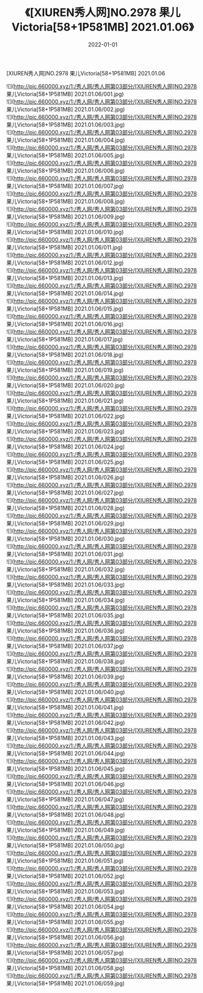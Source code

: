 ﻿---
layout: post
title:  《[XIUREN秀人网]NO.2978 果儿Victoria[58+1P581MB] 2021.01.06》
date:   2022-01-01
img: http://pic.660000.xyz/1:/秀人网/秀人网第03部分/[XIUREN秀人网]NO.2978 果儿Victoria[58+1P581MB] 2021.01.06/000.jpg
categories: [美女, 清纯, 唯美]
---

[XIUREN秀人网]NO.2978 果儿Victoria[58+1P581MB] 2021.01.06

 ![](http://pic.660000.xyz/1:/秀人网/秀人网第03部分/[XIUREN秀人网]NO.2978 果儿Victoria[58+1P581MB] 2021.01.06/001.jpg) <br>![](http://pic.660000.xyz/1:/秀人网/秀人网第03部分/[XIUREN秀人网]NO.2978 果儿Victoria[58+1P581MB] 2021.01.06/002.jpg) <br>![](http://pic.660000.xyz/1:/秀人网/秀人网第03部分/[XIUREN秀人网]NO.2978 果儿Victoria[58+1P581MB] 2021.01.06/003.jpg) <br>![](http://pic.660000.xyz/1:/秀人网/秀人网第03部分/[XIUREN秀人网]NO.2978 果儿Victoria[58+1P581MB] 2021.01.06/004.jpg) <br>![](http://pic.660000.xyz/1:/秀人网/秀人网第03部分/[XIUREN秀人网]NO.2978 果儿Victoria[58+1P581MB] 2021.01.06/005.jpg) <br>![](http://pic.660000.xyz/1:/秀人网/秀人网第03部分/[XIUREN秀人网]NO.2978 果儿Victoria[58+1P581MB] 2021.01.06/006.jpg) <br>![](http://pic.660000.xyz/1:/秀人网/秀人网第03部分/[XIUREN秀人网]NO.2978 果儿Victoria[58+1P581MB] 2021.01.06/007.jpg) <br>![](http://pic.660000.xyz/1:/秀人网/秀人网第03部分/[XIUREN秀人网]NO.2978 果儿Victoria[58+1P581MB] 2021.01.06/008.jpg) <br>![](http://pic.660000.xyz/1:/秀人网/秀人网第03部分/[XIUREN秀人网]NO.2978 果儿Victoria[58+1P581MB] 2021.01.06/009.jpg) <br>![](http://pic.660000.xyz/1:/秀人网/秀人网第03部分/[XIUREN秀人网]NO.2978 果儿Victoria[58+1P581MB] 2021.01.06/010.jpg) <br>![](http://pic.660000.xyz/1:/秀人网/秀人网第03部分/[XIUREN秀人网]NO.2978 果儿Victoria[58+1P581MB] 2021.01.06/011.jpg) <br>![](http://pic.660000.xyz/1:/秀人网/秀人网第03部分/[XIUREN秀人网]NO.2978 果儿Victoria[58+1P581MB] 2021.01.06/012.jpg) <br>![](http://pic.660000.xyz/1:/秀人网/秀人网第03部分/[XIUREN秀人网]NO.2978 果儿Victoria[58+1P581MB] 2021.01.06/013.jpg) <br>![](http://pic.660000.xyz/1:/秀人网/秀人网第03部分/[XIUREN秀人网]NO.2978 果儿Victoria[58+1P581MB] 2021.01.06/014.jpg) <br>![](http://pic.660000.xyz/1:/秀人网/秀人网第03部分/[XIUREN秀人网]NO.2978 果儿Victoria[58+1P581MB] 2021.01.06/015.jpg) <br>![](http://pic.660000.xyz/1:/秀人网/秀人网第03部分/[XIUREN秀人网]NO.2978 果儿Victoria[58+1P581MB] 2021.01.06/016.jpg) <br>![](http://pic.660000.xyz/1:/秀人网/秀人网第03部分/[XIUREN秀人网]NO.2978 果儿Victoria[58+1P581MB] 2021.01.06/017.jpg) <br>![](http://pic.660000.xyz/1:/秀人网/秀人网第03部分/[XIUREN秀人网]NO.2978 果儿Victoria[58+1P581MB] 2021.01.06/018.jpg) <br>![](http://pic.660000.xyz/1:/秀人网/秀人网第03部分/[XIUREN秀人网]NO.2978 果儿Victoria[58+1P581MB] 2021.01.06/019.jpg) <br>![](http://pic.660000.xyz/1:/秀人网/秀人网第03部分/[XIUREN秀人网]NO.2978 果儿Victoria[58+1P581MB] 2021.01.06/020.jpg) <br>![](http://pic.660000.xyz/1:/秀人网/秀人网第03部分/[XIUREN秀人网]NO.2978 果儿Victoria[58+1P581MB] 2021.01.06/021.jpg) <br>![](http://pic.660000.xyz/1:/秀人网/秀人网第03部分/[XIUREN秀人网]NO.2978 果儿Victoria[58+1P581MB] 2021.01.06/022.jpg) <br>![](http://pic.660000.xyz/1:/秀人网/秀人网第03部分/[XIUREN秀人网]NO.2978 果儿Victoria[58+1P581MB] 2021.01.06/023.jpg) <br>![](http://pic.660000.xyz/1:/秀人网/秀人网第03部分/[XIUREN秀人网]NO.2978 果儿Victoria[58+1P581MB] 2021.01.06/024.jpg) <br>![](http://pic.660000.xyz/1:/秀人网/秀人网第03部分/[XIUREN秀人网]NO.2978 果儿Victoria[58+1P581MB] 2021.01.06/025.jpg) <br>![](http://pic.660000.xyz/1:/秀人网/秀人网第03部分/[XIUREN秀人网]NO.2978 果儿Victoria[58+1P581MB] 2021.01.06/026.jpg) <br>![](http://pic.660000.xyz/1:/秀人网/秀人网第03部分/[XIUREN秀人网]NO.2978 果儿Victoria[58+1P581MB] 2021.01.06/027.jpg) <br>![](http://pic.660000.xyz/1:/秀人网/秀人网第03部分/[XIUREN秀人网]NO.2978 果儿Victoria[58+1P581MB] 2021.01.06/028.jpg) <br>![](http://pic.660000.xyz/1:/秀人网/秀人网第03部分/[XIUREN秀人网]NO.2978 果儿Victoria[58+1P581MB] 2021.01.06/029.jpg) <br>![](http://pic.660000.xyz/1:/秀人网/秀人网第03部分/[XIUREN秀人网]NO.2978 果儿Victoria[58+1P581MB] 2021.01.06/030.jpg) <br>![](http://pic.660000.xyz/1:/秀人网/秀人网第03部分/[XIUREN秀人网]NO.2978 果儿Victoria[58+1P581MB] 2021.01.06/031.jpg) <br>![](http://pic.660000.xyz/1:/秀人网/秀人网第03部分/[XIUREN秀人网]NO.2978 果儿Victoria[58+1P581MB] 2021.01.06/032.jpg) <br>![](http://pic.660000.xyz/1:/秀人网/秀人网第03部分/[XIUREN秀人网]NO.2978 果儿Victoria[58+1P581MB] 2021.01.06/033.jpg) <br>![](http://pic.660000.xyz/1:/秀人网/秀人网第03部分/[XIUREN秀人网]NO.2978 果儿Victoria[58+1P581MB] 2021.01.06/034.jpg) <br>![](http://pic.660000.xyz/1:/秀人网/秀人网第03部分/[XIUREN秀人网]NO.2978 果儿Victoria[58+1P581MB] 2021.01.06/035.jpg) <br>![](http://pic.660000.xyz/1:/秀人网/秀人网第03部分/[XIUREN秀人网]NO.2978 果儿Victoria[58+1P581MB] 2021.01.06/036.jpg) <br>![](http://pic.660000.xyz/1:/秀人网/秀人网第03部分/[XIUREN秀人网]NO.2978 果儿Victoria[58+1P581MB] 2021.01.06/037.jpg) <br>![](http://pic.660000.xyz/1:/秀人网/秀人网第03部分/[XIUREN秀人网]NO.2978 果儿Victoria[58+1P581MB] 2021.01.06/038.jpg) <br>![](http://pic.660000.xyz/1:/秀人网/秀人网第03部分/[XIUREN秀人网]NO.2978 果儿Victoria[58+1P581MB] 2021.01.06/039.jpg) <br>![](http://pic.660000.xyz/1:/秀人网/秀人网第03部分/[XIUREN秀人网]NO.2978 果儿Victoria[58+1P581MB] 2021.01.06/040.jpg) <br>![](http://pic.660000.xyz/1:/秀人网/秀人网第03部分/[XIUREN秀人网]NO.2978 果儿Victoria[58+1P581MB] 2021.01.06/041.jpg) <br>![](http://pic.660000.xyz/1:/秀人网/秀人网第03部分/[XIUREN秀人网]NO.2978 果儿Victoria[58+1P581MB] 2021.01.06/042.jpg) <br>![](http://pic.660000.xyz/1:/秀人网/秀人网第03部分/[XIUREN秀人网]NO.2978 果儿Victoria[58+1P581MB] 2021.01.06/043.jpg) <br>![](http://pic.660000.xyz/1:/秀人网/秀人网第03部分/[XIUREN秀人网]NO.2978 果儿Victoria[58+1P581MB] 2021.01.06/044.jpg) <br>![](http://pic.660000.xyz/1:/秀人网/秀人网第03部分/[XIUREN秀人网]NO.2978 果儿Victoria[58+1P581MB] 2021.01.06/045.jpg) <br>![](http://pic.660000.xyz/1:/秀人网/秀人网第03部分/[XIUREN秀人网]NO.2978 果儿Victoria[58+1P581MB] 2021.01.06/046.jpg) <br>![](http://pic.660000.xyz/1:/秀人网/秀人网第03部分/[XIUREN秀人网]NO.2978 果儿Victoria[58+1P581MB] 2021.01.06/047.jpg) <br>![](http://pic.660000.xyz/1:/秀人网/秀人网第03部分/[XIUREN秀人网]NO.2978 果儿Victoria[58+1P581MB] 2021.01.06/048.jpg) <br>![](http://pic.660000.xyz/1:/秀人网/秀人网第03部分/[XIUREN秀人网]NO.2978 果儿Victoria[58+1P581MB] 2021.01.06/049.jpg) <br>![](http://pic.660000.xyz/1:/秀人网/秀人网第03部分/[XIUREN秀人网]NO.2978 果儿Victoria[58+1P581MB] 2021.01.06/050.jpg) <br>![](http://pic.660000.xyz/1:/秀人网/秀人网第03部分/[XIUREN秀人网]NO.2978 果儿Victoria[58+1P581MB] 2021.01.06/051.jpg) <br>![](http://pic.660000.xyz/1:/秀人网/秀人网第03部分/[XIUREN秀人网]NO.2978 果儿Victoria[58+1P581MB] 2021.01.06/052.jpg) <br>![](http://pic.660000.xyz/1:/秀人网/秀人网第03部分/[XIUREN秀人网]NO.2978 果儿Victoria[58+1P581MB] 2021.01.06/053.jpg) <br>![](http://pic.660000.xyz/1:/秀人网/秀人网第03部分/[XIUREN秀人网]NO.2978 果儿Victoria[58+1P581MB] 2021.01.06/054.jpg) <br>![](http://pic.660000.xyz/1:/秀人网/秀人网第03部分/[XIUREN秀人网]NO.2978 果儿Victoria[58+1P581MB] 2021.01.06/055.jpg) <br>![](http://pic.660000.xyz/1:/秀人网/秀人网第03部分/[XIUREN秀人网]NO.2978 果儿Victoria[58+1P581MB] 2021.01.06/056.jpg) <br>![](http://pic.660000.xyz/1:/秀人网/秀人网第03部分/[XIUREN秀人网]NO.2978 果儿Victoria[58+1P581MB] 2021.01.06/057.jpg) <br>![](http://pic.660000.xyz/1:/秀人网/秀人网第03部分/[XIUREN秀人网]NO.2978 果儿Victoria[58+1P581MB] 2021.01.06/058.jpg) <br>![](http://pic.660000.xyz/1:/秀人网/秀人网第03部分/[XIUREN秀人网]NO.2978 果儿Victoria[58+1P581MB] 2021.01.06/059.jpg) <br>